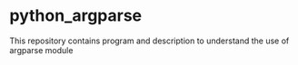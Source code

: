 # python_argparse
This repository contains program and description to understand the use of argparse module
